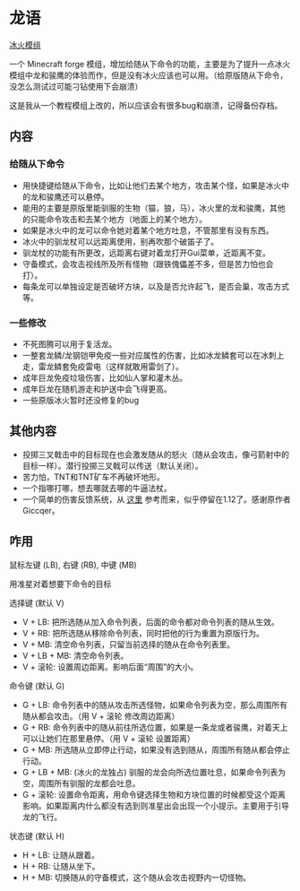 龙语
=============

[冰火模组](https://github.com/AlexModGuy/Ice_and_Fire)

一个 Minecraft forge 模组，增加给随从下命令的功能，主要是为了提升一点冰火模组中龙和骏鹰的体验而作，但是没有冰火应该也可以用。（给原版随从下命令，没怎么测试过可能刁钻使用下会崩溃）

这是我从一个教程模组上改的，所以应该会有很多bug和崩溃，记得备份存档。

内容
--------

### 给随从下命令
- 用快捷键给随从下命令，比如让他们去某个地方，攻击某个怪，如果是冰火中的龙和骏鹰还可以悬停。
- 能用的主要是原版里能驯服的生物（猫，狼，马），冰火里的龙和骏鹰，其他的只能命令攻击和去某个地方（地面上的某个地方）。
- 如果是冰火中的龙可以命令她对着某个地方吐息，不管那里有没有东西。
- 冰火中的驯龙杖可以远距离使用，别再吹那个破笛子了。
- 驯龙杖的功能有所更改，远距离右键对着龙打开Gui菜单，近距离不变。
- 守备模式，会攻击视线所及所有怪物（跟铁傀儡差不多，但是苦力怕也会打）。
- 每条龙可以单独设定是否破坏方块，以及是否允许起飞，是否会巢，攻击方式等。

### 一些修改
- 不死图腾可以用于复活龙。
- 一整套龙鳞/龙钢铠甲免疫一些对应属性的伤害，比如冰龙鳞套可以在冰刺上走，雷龙鳞套免疫雷电（这样就敢用雷剑了）。
- 成年巨龙免疫垃圾伤害，比如仙人掌和灌木丛。
- 成年巨龙在随机游走和护送中会飞得更高。
- 一些原版冰火暂时还没修复的bug

其他内容
-----------

- 投掷三叉戟击中的目标现在也会激发随从的怒火（随从会攻击，像弓箭射中的目标一样）。潜行投掷三叉戟可以传送（默认关闭）。
- 苦力怕，TNT和TNT矿车不再破坏地形。
- 一个指哪打哪，想去哪就去哪的牛逼法杖。
- 一个简单的伤害反馈系统，从 [这里](https://www.mcbbs.net/forum.php?mod=viewthread&tid=795249) 参考而来，似乎停留在1.12了。感谢原作者Giccqer。

咋用
----------

鼠标左键 (LB), 右键 (RB), 中键 (MB)

用准星对着想要下命令的目标

选择键 (默认 V)
- V + LB: 把所选随从加入命令列表，后面的命令都对命令列表的随从生效。
- V + RB: 把所选随从移除命令列表，同时把他的行为重置为原版行为。
- V + MB: 清空命令列表，只留当前选择的随从在命令列表里。
- V + LB + MB: 清空命令列表。
- V + 滚轮: 设置周边距离。影响后面“周围”的大小。

命令键 (默认 G)
- G + LB: 命令列表中的随从攻击所选怪物，如果命令列表为空，那么周围所有随从都会攻击。（用 V + 滚轮 修改周边距离）
- G + RB: 命令列表中的随从前往所选位置，如果是一条龙或者骏鹰，对着天上可以让她们在那里悬停。（用 V + 滚轮 设置距离）
- G + MB: 所选随从立即停止行动，如果没有选到随从，周围所有随从都会停止行动。
- G + LB + MB: (冰火的龙独占) 驯服的龙会向所选位置吐息，如果命令列表为空，周围所有驯服的龙都会吐息。
- G + 滚轮: 设置命令距离，用命令键选择生物和方块位置的时候都受这个距离影响。如果距离内什么都没有选到则准星出会出现一个小提示。主要用于引导龙的飞行。

状态键 (默认 H)
- H + LB: 让随从跟着。
- H + RB: 让随从坐下。
- H + MB: 切换随从的守备模式，这个随从会攻击视野内一切怪物。
